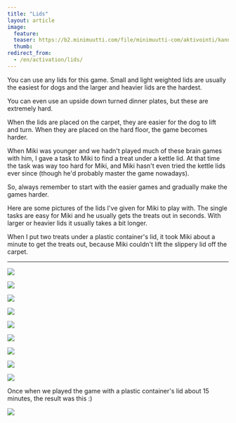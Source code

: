 ```yaml
---
title: "Lids"
layout: article
image:
  feature:
  teaser: https://b2.minimuutti.com/file/minimuutti-com/aktivointi/kannet/DSC56665%20-%20Copy-245px.jpg
  thumb:
redirect_from:
  - /en/activation/lids/
---
```


You can use any lids for this game. Small and light weighted lids are usually the easiest for dogs and the larger and heavier lids are the hardest.

You can even use an upside down turned dinner plates, but these are extremely hard.

When the lids are placed on the carpet, they are easier for the dog to lift and turn. When they are placed on the hard floor, the game becomes harder.

When Miki was younger and we hadn't played much of these brain games with him, I gave a task to Miki to find a treat under a kettle lid. At that time the task was way too hard for Miki, and Miki hasn't even tried the kettle lids ever since (though he'd probably master the game nowadays).

So, always remember to start with the easier games and gradually make the games harder.

Here are some pictures of the lids I've given for Miki to play with. The single tasks are easy for Miki and he usually gets the treats out in seconds. With larger or heavier lids it usually takes a bit longer.

When I put two treats under a plastic container's lid, it took Miki about a minute to get the treats out, because Miki couldn't lift the slippery lid off the carpet.

---

![](https://b2.minimuutti.com/file/minimuutti-com/aktivointi/kannet/DSC56656-800px.jpg)

![](https://b2.minimuutti.com/file/minimuutti-com/aktivointi/kannet/DSC56665-800px.jpg)

![](https://b2.minimuutti.com/file/minimuutti-com/aktivointi/kannet/DSC56671-800px.jpg)

![](https://b2.minimuutti.com/file/minimuutti-com/aktivointi/kannet/DSC56322-800px.jpg)

![](https://b2.minimuutti.com/file/minimuutti-com/aktivointi/kannet/DSC56376-800px.jpg)

![](https://b2.minimuutti.com/file/minimuutti-com/aktivointi/kannet/DSC56406-800px.jpg)

![](https://b2.minimuutti.com/file/minimuutti-com/aktivointi/kannet/DSC56227-800px.jpg)

![](https://b2.minimuutti.com/file/minimuutti-com/aktivointi/kannet/DSC56295-800px.jpg)

![](https://b2.minimuutti.com/file/minimuutti-com/aktivointi/kannet/DSC56302-800px.jpg)

Once when we played the game with a plastic container's lid about 15 minutes, the result was this :)

![](https://b2.minimuutti.com/file/minimuutti-com/aktivointi/kannet/DSC56307-800px.jpg)